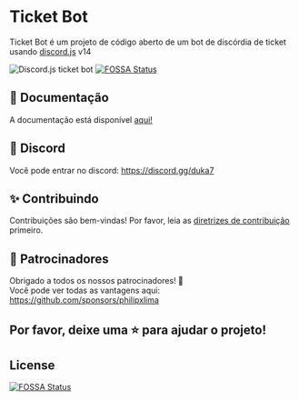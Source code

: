 # Ticket Bot

Ticket Bot é um projeto de código aberto de um bot de discórdia de ticket usando [discord.js](https://discord.js.org) v14

![Discord.js ticket bot](https://i.imgur.com/564YXvR.png)
[![FOSSA Status](https://app.fossa.com/api/projects/git%2Bgithub.com%2Fphilipxlima%2Fticket-bot.svg?type=shield)](https://app.fossa.com/projects/git%2Bgithub.com%2Fphilipxlima%2Fticket-bot?ref=badge_shield)

## 📄 Documentação

A documentação está disponível [aqui!](https://kiritobot.pages.dev/)

## 💬 Discord

Você pode entrar no discord: https://discord.gg/duka7

## ✨ Contribuindo

Contribuições são bem-vindas! Por favor, leia as [diretrizes de contribuição](https://github.com/philipxlima/ticket-bot/blob/main/CONTRIBUTING.md) primeiro.

## 💎 Patrocinadores
Obrigado a todos os nossos patrocinadores! 🙏  
Você pode ver todas as vantagens aqui: https://github.com/sponsors/philipxlima
<!-- <p align="center">
  <a href="https://cdn.jsdelivr.net/gh/sayrix/sponsors/sponsors.svg">
    <img src='https://raw.githubusercontent.com/Sayrix/sponsors/main/sponsors.svg'/>
  </a>
</p> -->

## Por favor, deixe uma ⭐ para ajudar o projeto!


## License
[![FOSSA Status](https://app.fossa.com/api/projects/git%2Bgithub.com%2Fphilipxlima%2Fticket-bot.svg?type=large)](https://app.fossa.com/projects/git%2Bgithub.com%2Fphilipxlima%2Fticket-bot?ref=badge_large)